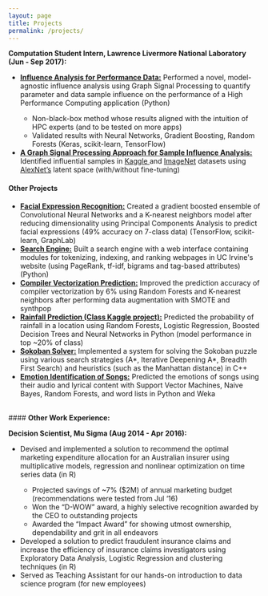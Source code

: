 ```yaml
---
layout: page
title: Projects
permalink: /projects/
---
```

<p align="justify">

<b>Computation Student Intern, Lawrence Livermore National Laboratory (Jun - Sep 2017):</b>
                <ul>
                        <li><b><a class="page-link"  href="/influence_analysis_performance"><u>Influence Analysis for Performance Data:</u></a></b> Performed a novel, model-agnostic influence analysis using Graph Signal Processing to quantify parameter and data
sample influence on the performance of a High Performance Computing application (Python)</li>
                                <ul>
                                        <li>Non-black-box method whose results aligned with the intuition of HPC experts (and to be tested on more apps)</li>
                                        <li>Validated results with Neural Networks, Gradient Boosting, Random Forests (Keras, scikit-learn, TensorFlow)</li>
                                </ul>
                        <li><b><a class="page-link" href="/graph_signal_processing"><u>A Graph Signal Processing Approach for Sample Influence Analysis:</u></a></b> Identified influential samples in <a href="https://www.kaggle.com/c/dogs-vs-cats">Kaggle </a>and <a href="http://www.image-net.org">ImageNet</a> datasets using <a href="https://papers.nips.cc/paper/4824-imagenet-classification-with-deep-convolutional-neural-networks.pdf">AlexNet’s</a> latent space (with/without fine-tuning)</li>
                </ul>
</p>

#### <b> Other Projects </b>
<p>
<ul>
	<li><a class="page-link" href = "/facial_expression_recognition"><b><u>Facial Expression Recognition:</u></b></a> Created a gradient boosted ensemble of Convolutional Neural Networks and a K-nearest neighbors model after reducing dimensionality using Principal Components Analysis to predict facial expressions (49% accuracy on 7-class data) (TensorFlow, scikit-learn, GraphLab)<br></li>
	<li><a class="page-link" href = "/search_engine"><b><u>Search Engine:</u></b></a> Built a search engine with a web interface containing modules for tokenizing, indexing, and ranking webpages in UC Irvine's website (using PageRank, tf-idf, bigrams and tag-based attributes) (Python)<br></li>
	<li><a class="page-link" href = "/compiler_vectorization_prediction"> <b><u>Compiler Vectorization Prediction:</u></b></a> Improved the prediction accuracy of compiler vectorization by 6% using Random Forests and K-nearest neighbors after performing data augmentation with SMOTE and synthpop<br></li>
	<li><a class="page-link" href = "/rainfall_prediction"><b><u>Rainfall Prediction (Class Kaggle project):</u></b></a> Predicted the probability of rainfall in a location using Random Forests, Logistic Regression, Boosted Decision Trees and Neural Networks in Python (model performance in top ~20% of class)<br></li>
	<li><a class="page-link" href = "/sokoban_solver"><b><u>Sokoban Solver:</u></b></a> Implemented a system for solving the Sokoban puzzle using various search strategies (A*, Iterative Deepening A*, Breadth First Search) and heuristics (such as the Manhattan distance) in C++<br></li>
	<li><a class="page-link" href = "/emotion_identification"><b><u>Emotion Identification of Songs:</u></b></a> Predicted the emotions of songs using their audio and lyrical content with Support Vector Machines, Naive Bayes, Random Forests, and word lists in Python and Weka<br></li>
</ul>
</p>
<br>
#### <b>Other Work Experience:</b>
<p>
<b>Decision Scientist, Mu Sigma (Aug 2014 - Apr 2016): </b>
		<ul>
			<li>Devised and implemented a solution to recommend the optimal marketing expenditure allocation for an Australian
insurer using multiplicative models, regression and nonlinear optimization on time series data (in R)</li>
				<ul>
					<li>Projected savings of ~7% ($2M) of annual marketing budget (recommendations were tested from Jul ‘16)</li>
					<li>Won the “D-WOW” award, a highly selective recognition awarded by the CEO to outstanding projects</li>
					<li>Awarded the “Impact Award” for showing utmost ownership, dependability and grit in all endeavors</li>
				</ul>
			<li>Developed a solution to predict fraudulent insurance claims and increase the efficiency of insurance claims investigators using Exploratory Data Analysis, Logistic Regression and clustering techniques (in R)</li>
			<li>Served as Teaching Assistant for our hands-on introduction to data science program (for new employees)</li>
		</ul>

</p>
